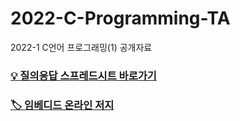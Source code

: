 # 2022-C-Programming-TA
2022-1 C언어 프로그래밍(1) 공개자료

### [💡 질의응답 스프레드시트 바로가기](https://docs.google.com/spreadsheets/d/1GCIL68MDhXxpbbAzZ6gQUTqXq4iVCPySpkWZODOZf3E/edit?usp=sharing)
### [🏷 임베디드 온라인 저지](http://eseoj.inu.ac.kr/JudgeOnline/)
